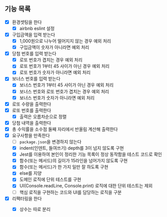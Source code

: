 ## 기능 목록

- [x] 환경셋팅을 한다
  - [x] airbnb eslint 설정
- [x] 구입금액을 입력 받는다
  - [x] 1,000원으로 나누어 떨어지지 않는 경우 예외 처리
  - [x] 구입금액이 숫자가 아니라면 예외 처리
- [x] 당첨 번호를 입력 받는다
  - [x] 로또 번호가 겹치는 경우 예외 처리
  - [x] 로또 번호가 1부터 45 사이가 아닌 경우 예외 처리
  - [x] 로또 번호가 숫자가 아니라면 예외 처리
- [x] 보너스 번호를 입력 받는다
  - [x] 보너스 번호가 1부터 45 사이가 아닌 경우 예외 처리
  - [x] 보너스 번호와 로또 번호가 겹치는 경우 예외 처리
  - [x] 보너스 번호가 숫자가 아니라면 예외 처리
- [x] 로또 수량을 출력한다
- [x] 로또 번호를 출력한다
  - [x] 출력은 오름차순으로 정렬
- [x] 당첨 내역을 출력한다
- [x] 총 수익률을 소수점 둘째 자리에서 반올림 계산해 출력한다
- [x] 요구사항을 만족한다
  - [ ] `package.json`을 변경하지 않는다
  - [x] indent(인덴트, 들여쓰기) depth를 3이 넘지 않도록 구현
  - [x] Jest를 이용하여 본인이 정리한 기능 목록이 정상 동작함을 테스트 코드로 확인
  - [x] 함수(또는 메서드)의 길이가 15라인을 넘어가지 않도록 구현
  - [x] 함수(또는 메서드)가 한 가지 일만 잘 하도록 구현
  - [x] else를 지양
  - [x] 도메인 로직에 단위 테스트를 구현
  - [x] UI(Console.readLine, Console.print) 로직에 대한 단위 테스트는 제외
  - [ ] 핵심 로직을 구현하는 코드와 UI를 담당하는 로직을 구분
- [x] 리팩터링을 한다
  - [x] 상수는 따로 분리

